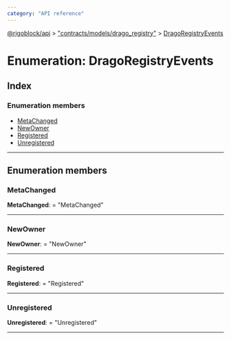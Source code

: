 ```yaml
---
category: "API reference"
---
```



[@rigoblock/api](../1.quick_start.md) > ["contracts/models/drago_registry"](../modules/_contracts_models_drago_registry_.md) > [DragoRegistryEvents](../enums/_contracts_models_drago_registry_.dragoregistryevents.md)

# Enumeration: DragoRegistryEvents

## Index

### Enumeration members

* [MetaChanged](_contracts_models_drago_registry_.dragoregistryevents.md#metachanged)
* [NewOwner](_contracts_models_drago_registry_.dragoregistryevents.md#newowner)
* [Registered](_contracts_models_drago_registry_.dragoregistryevents.md#registered)
* [Unregistered](_contracts_models_drago_registry_.dragoregistryevents.md#unregistered)

---

## Enumeration members

<a id="metachanged"></a>

###  MetaChanged

**MetaChanged**:  = "MetaChanged"

___
<a id="newowner"></a>

###  NewOwner

**NewOwner**:  = "NewOwner"

___
<a id="registered"></a>

###  Registered

**Registered**:  = "Registered"

___
<a id="unregistered"></a>

###  Unregistered

**Unregistered**:  = "Unregistered"

___

